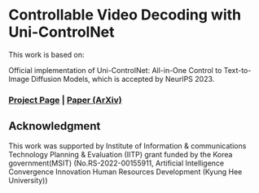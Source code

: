 # Controllable Video Decoding with Uni-ControlNet

This work is based on:

Official implementation of Uni-ControlNet: All-in-One Control to Text-to-Image Diffusion Models, which is accepted by NeurIPS 2023.
### [Project Page](https://shihaozhaozsh.github.io/unicontrolnet/) | [Paper (ArXiv)](https://arxiv.org/abs/2305.16322) 

## Acknowledgment
This work was supported by Institute of Information & communications Technology Planning & Evaluation (IITP) grant funded by the Korea government(MSIT) (No.RS-2022-00155911, Artificial Intelligence Convergence Innovation Human Resources Development (Kyung Hee University))
